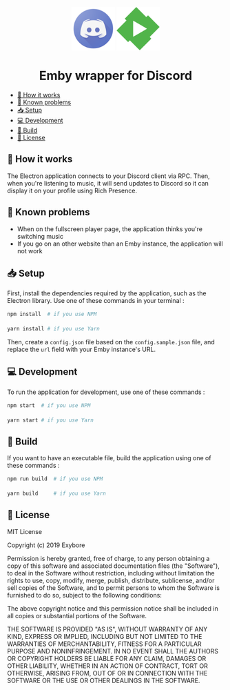 <div align="center">
  <img src="assets/discord.png" alt="Discord logo" width="100" />
  <img src="assets/emby.png" alt="Emby logo" width="100">
  <h1>Emby wrapper for Discord</h1>
</div>

- [🎵 How it works](#-how-it-works)
- [📌 Known problems](#-how-it-works)
- [📥 Setup](#-setup)
- [💻 Development](#-development)
- [🔨 Build](#-build)
- [🔐 License](#-license)

## 🎵 How it works

The Electron application connects to your Discord client via RPC. Then, when you're listening to music, it will send updates to Discord so it can display it on your profile using Rich Presence.

## 📌 Known problems

- When on the fullscreen player page, the application thinks you're switching music
- If you go on an other website than an Emby instance, the application will not work

## 📥 Setup

First, install the dependencies required by the application, such as the Electron library. Use one of these commands in your terminal :

```bash
npm install  # if you use NPM

yarn install # if you use Yarn
```

Then, create a `config.json` file based on the `config.sample.json` file, and replace the `url` field with your Emby instance's URL.

## 💻 Development

To run the application for development, use one of these commands :

```bash
npm start  # if you use NPM

yarn start # if you use Yarn
```

## 🔨 Build

If you want to have an executable file, build the application using one of these commands :

```bash
npm run build  # if you use NPM

yarn build     # if you use Yarn
```

## 🔐 License

MIT License

Copyright (c) 2019 Exybore

Permission is hereby granted, free of charge, to any person obtaining a copy
of this software and associated documentation files (the "Software"), to deal
in the Software without restriction, including without limitation the rights
to use, copy, modify, merge, publish, distribute, sublicense, and/or sell
copies of the Software, and to permit persons to whom the Software is
furnished to do so, subject to the following conditions:

The above copyright notice and this permission notice shall be included in all
copies or substantial portions of the Software.

THE SOFTWARE IS PROVIDED "AS IS", WITHOUT WARRANTY OF ANY KIND, EXPRESS OR
IMPLIED, INCLUDING BUT NOT LIMITED TO THE WARRANTIES OF MERCHANTABILITY,
FITNESS FOR A PARTICULAR PURPOSE AND NONINFRINGEMENT. IN NO EVENT SHALL THE
AUTHORS OR COPYRIGHT HOLDERS BE LIABLE FOR ANY CLAIM, DAMAGES OR OTHER
LIABILITY, WHETHER IN AN ACTION OF CONTRACT, TORT OR OTHERWISE, ARISING FROM,
OUT OF OR IN CONNECTION WITH THE SOFTWARE OR THE USE OR OTHER DEALINGS IN THE
SOFTWARE.
